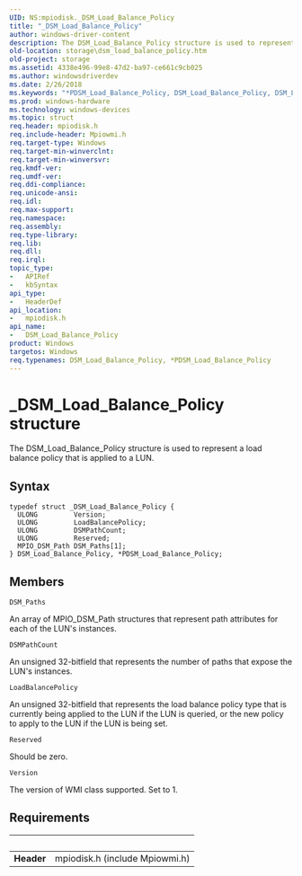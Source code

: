```yaml
---
UID: NS:mpiodisk._DSM_Load_Balance_Policy
title: "_DSM_Load_Balance_Policy"
author: windows-driver-content
description: The DSM_Load_Balance_Policy structure is used to represent a load balance policy that is applied to a LUN.
old-location: storage\dsm_load_balance_policy.htm
old-project: storage
ms.assetid: 4338e496-99e8-47d2-ba97-ce661c9cb025
ms.author: windowsdriverdev
ms.date: 2/26/2018
ms.keywords: "*PDSM_Load_Balance_Policy, DSM_Load_Balance_Policy, DSM_Load_Balance_Policy structure [Storage Devices], PDSM_Load_Balance_Policy, PDSM_Load_Balance_Policy structure pointer [Storage Devices], _DSM_Load_Balance_Policy, mpiodisk/DSM_Load_Balance_Policy, mpiodisk/PDSM_Load_Balance_Policy, storage.dsm_load_balance_policy, structs-scsibus_f6e03429-a591-41f0-9890-e513479f8896.xml"
ms.prod: windows-hardware
ms.technology: windows-devices
ms.topic: struct
req.header: mpiodisk.h
req.include-header: Mpiowmi.h
req.target-type: Windows
req.target-min-winverclnt: 
req.target-min-winversvr: 
req.kmdf-ver: 
req.umdf-ver: 
req.ddi-compliance: 
req.unicode-ansi: 
req.idl: 
req.max-support: 
req.namespace: 
req.assembly: 
req.type-library: 
req.lib: 
req.dll: 
req.irql: 
topic_type:
-	APIRef
-	kbSyntax
api_type:
-	HeaderDef
api_location:
-	mpiodisk.h
api_name:
-	DSM_Load_Balance_Policy
product: Windows
targetos: Windows
req.typenames: DSM_Load_Balance_Policy, *PDSM_Load_Balance_Policy
---
```


# _DSM_Load_Balance_Policy structure
The DSM_Load_Balance_Policy structure is used to represent a load balance policy that is applied to a LUN.

## Syntax
````
typedef struct _DSM_Load_Balance_Policy {
  ULONG         Version;
  ULONG         LoadBalancePolicy;
  ULONG         DSMPathCount;
  ULONG         Reserved;
  MPIO_DSM_Path DSM_Paths[1];
} DSM_Load_Balance_Policy, *PDSM_Load_Balance_Policy;
````

## Members


`DSM_Paths`

An array of MPIO_DSM_Path structures that represent path attributes for each of the LUN's instances.

`DSMPathCount`

An unsigned 32-bitfield that represents the number of paths that expose the LUN's instances.

`LoadBalancePolicy`

An unsigned 32-bitfield that represents the load balance policy type that is currently being applied to the LUN if the LUN is queried, or the new policy to apply to the LUN if the LUN is being set.

`Reserved`

Should be zero.

`Version`

The version of WMI class supported. Set to 1.


## Requirements
| &nbsp; | &nbsp; |
| ---- |:---- |
| **Header** | mpiodisk.h (include Mpiowmi.h) |
